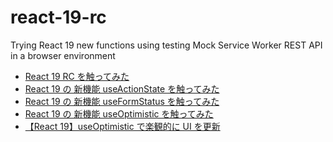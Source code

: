# react-19-rc
Trying React 19 new functions
using testing Mock Service Worker REST API in a browser environment

- [React 19 RC を触ってみた](https://qiita.com/Yasushi-Mo/items/027503cbe4b299d99bed)
- [React 19 の 新機能 useActionState を触ってみた](https://qiita.com/Yasushi-Mo/items/184d46d7d877df698c9e)
- [React 19 の 新機能 useFormStatus を触ってみた](https://qiita.com/Yasushi-Mo/items/3bebc244a97534c96382)
- [React 19 の 新機能 useOptimistic を触ってみた](https://qiita.com/Yasushi-Mo/items/abaddd44b92ba007e0c7)
- [【React 19】useOptimistic で楽観的に UI を更新](https://qiita.com/Yasushi-Mo/items/161a61f4c37578769847)
